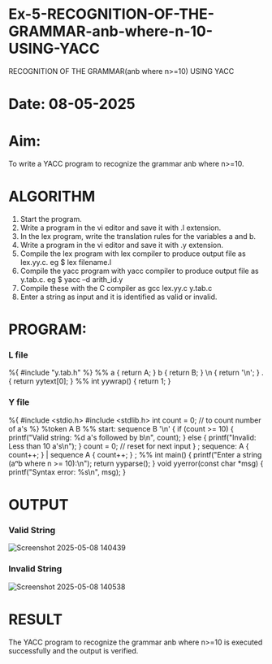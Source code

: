 # Ex-5-RECOGNITION-OF-THE-GRAMMAR-anb-where-n-10-USING-YACC
RECOGNITION OF THE GRAMMAR(anb where n>=10) USING YACC
# Date: 08-05-2025
# Aim:
To write a YACC program to recognize the grammar anb where n>=10.
# ALGORITHM
1.	Start the program.
2.	Write a program in the vi editor and save it with .l extension.
3.	In the lex program, write the translation rules for the variables a and b.
4.	Write a program in the vi editor and save it with .y extension.
5.	Compile the lex program with lex compiler to produce output file as lex.yy.c. eg $ lex filename.l
6.	Compile the yacc program with yacc compiler to produce output file as y.tab.c. eg $ yacc –d arith_id.y
7.	Compile these with the C compiler as gcc lex.yy.c y.tab.c
8.	Enter a string as input and it is identified as valid or invalid.
# PROGRAM:
### L file

%{
#include "y.tab.h"
%}
%%
a   { return A; }
b   { return B; }
\n  { return '\n'; }
.   { return yytext[0]; }
%%
int yywrap() {
    return 1;
}

### Y file

%{
#include <stdio.h>
#include <stdlib.h>
int count = 0;  // to count number of a's
%}
%token A B
%%
start:
    sequence B '\n' {
        if (count >= 10) {
            printf("Valid string: %d a's followed by b\n", count);
        } else {
            printf("Invalid: Less than 10 a's\n");
        }
        count = 0; // reset for next input
    }
    ;
sequence:
    A { count++; }
  | sequence A { count++; }
  ;
%%
int main() {
    printf("Enter a string (aⁿb where n >= 10):\n");
    return yyparse();
}
void yyerror(const char *msg) {
    printf("Syntax error: %s\n", msg);
}

# OUTPUT
### Valid String
![Screenshot 2025-05-08 140439](https://github.com/user-attachments/assets/a5b6e0d3-0b90-4138-9e25-698320a3cb76)
### Invalid String
![Screenshot 2025-05-08 140538](https://github.com/user-attachments/assets/aae942d5-f867-4402-9cd4-1628b0457b11)

# RESULT
The YACC program to recognize the grammar anb where n>=10 is executed successfully and the output is verified.
